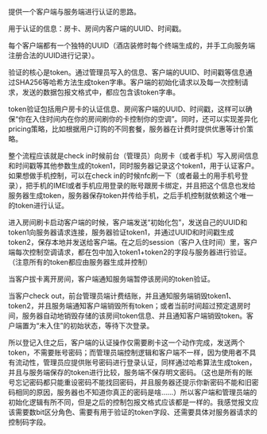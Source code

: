 提供一个客户端与服务端进行认证的思路。

用于认证的信息：房卡、房间内客户端的UUID、时间戳。

每个客户端都有一个独特的UUID（酒店装修时每个终端生成的，并手工向服务端注册合法的UUID进行记录）。

验证的核心是token。通过管理员写入的信息、客户端的UUID、时间戳等信息通过SHA256等哈希方法生成token字串。客户端的初始化请求以及每一次控制请求，发送的数据包报文格式中，都应包含该token字串。

token验证包括用户房卡的认证信息、房间客户端的UUID、时间戳，这样可以确保“你在入住时间内在你的房间刷你的卡控制你的空调”。同时，还可以实现差异化pricing策略，比如根据用户订购的不同套餐，服务器在计费时提供优惠等计价策略。

整个流程应该就是check in时候前台（管理员）向房卡（或者手机）写入房间信息和时间戳等其他参数生成的token1，同时服务器记录这个token1，用于认证客户。如果想做手机控制，可以在check in的时候nfc刷一下（或者最土的用手机号登录），把手机的IMEI或者手机应用登录的账号跟房卡绑定，并且把这个信息也发给服务器生成token，服务器保存token并传给手机，之后手机控制就依赖这个唯一的token进行认证。

进入房间刷卡启动客户端的时候，客户端发送“初始化包”，发送自己的UUID和token1向服务器请求连接，服务器验证token1，并通过UUID和时间戳生成token2，保存本地并发送给客户端。在之后的session（客户入住时间）里，客户端每次控制空调请求，都在包中加入token1+token2的字段与服务器进行验证。（注意所有的token都应由服务器生成并控制）

当客户拔卡离开房间，客户端通知服务端暂停该房间的token验证。

当客户check out，前台管理员端计费结账，并且通知服务端销毁token1、token2，并且服务端通知客户端销毁所有token；或者当前时间超过预定退房时间，服务器自动地销毁存储的该房间token信息、并且通知客户端销毁token。客户端置为“未入住”的初始状态，等待下次登录。

所以登记入住之后，客户端的认证操作仅需要刷卡这一个动作完成，发送两个token，不需要账号密码；而管理员端控制逻辑和客户端不一样，因为使用者不具有流动性，管理员应提供账号密码进行登录认证，同样通过哈希算法生成token，并且与服务端保存的token进行比较，服务端不保存明文密码。（这也是所有的账号忘记密码都只能重设密码不能找回密码，并且服务器还提示你新密码不能和旧密码相同的原因，服务器也不知道你真正的密码是啥……）所以客户端和管理员端的初始化逻辑有所不同，但是之后的控制包报文格式应该都是一样的。我感觉报文应该需要数bit区分角色、需要有用于验证的token字段、还需要具体对服务器请求的控制码字段。